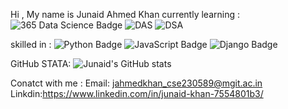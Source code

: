 Hi , My name is Junaid Ahmed Khan
currently learning :
![365 Data Science Badge](https://img.shields.io/badge/365%20Data%20Science-000C1F?logo=365datascience&logoColor=fff&style=for-the-badge)
![DAS](https://img.shields.io/badge/DAS-Data%20Analytics-0B5FFF?style=for-the-badge&logoColor=fff) ![DSA](https://img.shields.io/badge/DSA-Data%20Structures%20%26%20Algorithms-FF6A00?style=for-the-badge&logoColor=fff)


skilled in :
![Python Badge](https://img.shields.io/badge/Python-3776AB?logo=python&logoColor=fff&style=for-the-badge)
![JavaScript Badge](https://img.shields.io/badge/JavaScript-F7DF1E?logo=javascript&logoColor=000&style=for-the-badge)
![Django Badge](https://img.shields.io/badge/Django-092E20?logo=django&logoColor=fff&style=for-the-badge)


GitHub STATA:
![Junaid's GitHub stats](https://github-readme-stats.vercel.app/api?username=junaid0589&show_icons=true&theme=radical)


Conatct with me :
Email: jahmedkhan_cse230589@mgit.ac.in
Linkdin:https://www.linkedin.com/in/junaid-khan-7554801b3/
